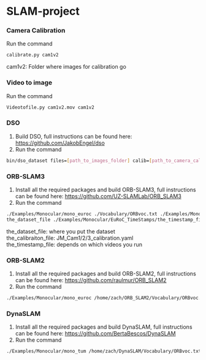 # SLAM-project

### Camera Calibration 
Run the command
```bash
calibrate.py cam1v2  
```
cam1v2: Folder where images for calibration go 

### Video to image 
Run the command 

```bash
Videotofile.py cam1v2.mov cam1v2 
```

### DSO
1. Build DSO, full instructions can be found here: https://github.com/JakobEngel/dso
2. Run the command
```bash
bin/dso_dataset files=[path_to_images_folder] calib=[path_to_camera_calibration] preset=0 mode=1
```

### ORB-SLAM3
1. Install all the required packages and build ORB-SLAM3, full instructions can be found here: https://github.com/UZ-SLAMLab/ORB_SLAM3
2. Run the command  
```bash
./Examples/Monocular/mono_euroc ./Vocabulary/ORBvoc.txt ./Examples/Monocular/the_calibration_file 
the_dataset_file ./Examples/Monocular/EuRoC_TimeStamps/the_timestamp_file  
```
the_dataset_file: where you put the dataset  
the_calibraiton_file: JM_Cam1/2/3_calibration.yaml  
the_timestamp_file: depends on which videos you run

### ORB-SLAM2
1. Install all the required packages and build ORB-SLAM2, full instructions can be found here: https://github.com/raulmur/ORB_SLAM2
2. Run the command  
```bash
./Examples/Monocular/mono_euroc /home/zach/ORB_SLAM2/Vocabulary/ORBvoc.txt /home/zach/dev_code/JM_Calibration/JM.yaml /home/zach/dev_code/JM_Video /home/zach/dev_code/JM_01.txt
```

### DynaSLAM
1. Install all the required packages and build DynaSLAM, full instructions can be found here: https://github.com/BertaBescos/DynaSLAM
2. Run the command  
```bash
./Examples/Monocular/mono_tum /home/zach/DynaSLAM/Vocabulary/ORBvoc.txt /home/zach/dev_code/JM_Videos/JM_cam3.yaml /home/zach/dev_code/JM_Videos/cam3_figure8 /home/zach/dev_code/JM_Videos/cam3_figure8.txt
```
